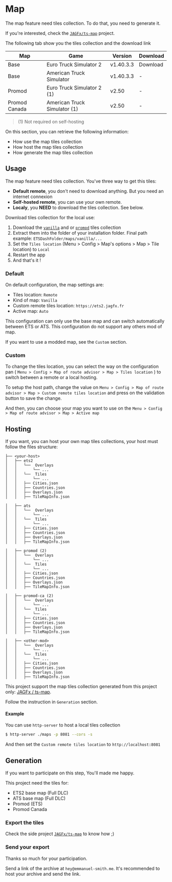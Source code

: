 # Map

The map feature need tiles collection. To do that, you need to generate it.

If you're interested, check the [`JAGFx/ts-map`](https://github.com/JAGFx/ts-map) project.

The following tab show you the tiles collection and the download link

|Map|Game|Version|Download|
|---|---|---|---|
|Base|Euro Truck Simulator 2|v1.40.3.3|Download|
|Base|American Truck Simulator|v1.40.3.3|-|
|Promod|Euro Truck Simulator 2 (1)|v2.50|-|
|Promod Canada|American Truck Simulator (1)|v2.50|-|

> (1) Not required on self-hosting

On this section, you can retrieve the following information:

- How use the map tiles collection
- How host the map tiles collection
- How generate the map tiles collection

## Usage

The map feature need tiles collection. You've three way to get this tiles:

- **Default remote**, you don't need to download anything. But you need an internet connexion
- **Self-hosted remote**, you can use your own remote.
- **Localy**, you **NEED** to download the tiles collection. See below.

Download tiles collection for the local use:

1. Download the [`vanilla`](https://ets2.jagfx.fr/maps.vanilla.tar.gz) and
   or [`promod`](https://ets2.jagfx.fr/maps.promod.tar.gz) tiles collection
2. Extract them into the folder of your installation folder. Final path example: `ETSDashFolder/maps/vanilla/...`
3. Set the `Tiles location` (Menu > Config > Map's options > Map > Tile location) to `Local`
4. Restart the app
5. And that's it !

### Default

On default configuration, the map settings are:

- Tiles location: `Remote`
- Kind of map: `Vanilla`
- Custom remote tiles location: `https://ets2.jagfx.fr`
- Active map: `Auto`

This configuration can only use the base map and can switch automatically between ETS or ATS. This configuration do not
support any others mod of map.

If you want to use a modded map, see the `Custom` section.

### Custom

To change the tiles location, you can select the way on the configuration
pan ( `Menu > Config > Map of route advisor > Map > Tiles location` ) to switch between a remote or a local hosting.

To setup the host path, change the value on `Menu > Config > Map of route advisor > Map > Custom remote tiles location`
and press on the validation button to save the change.

And then, you can choose your map you want to use on the `Menu > Config > Map of route advisor > Map > Active map`

## Hosting

If you want, you can host your own map tiles collections, your host must follow the files structure:

```
├── <your-host>
│   ├── ets2
│   │   └──  Overlays
│   │       └── ...
│   │   └──  Tiles
│   │       └── ...
│   │   ├── Cities.json
│   │   ├── Countries.json
│   │   ├── Overlays.json
│   │   ├── TileMapInfo.json

│   ├── ats
│   │   └──  Overlays
│   │       └── ...
│   │   └──  Tiles
│   │       └── ...
│   │   ├── Cities.json
│   │   ├── Countries.json
│   │   ├── Overlays.json
│   │   ├── TileMapInfo.json

│   ├── promod (2)
│   │   └──  Overlays
│   │       └── ...
│   │   └──  Tiles
│   │       └── ...
│   │   ├── Cities.json
│   │   ├── Countries.json
│   │   ├── Overlays.json
│   │   ├── TileMapInfo.json

│   ├── promod-ca (2)
│   │   └──  Overlays
│   │       └── ...
│   │   └──  Tiles
│   │       └── ...
│   │   ├── Cities.json
│   │   ├── Countries.json
│   │   ├── Overlays.json
│   │   ├── TileMapInfo.json

│   ├── <other-mod>
│   │   └──  Overlays
│   │       └── ...
│   │   └──  Tiles
│   │       └── ...
│   │   ├── Cities.json
│   │   ├── Countries.json
│   │   ├── Overlays.json
│   │   ├── TileMapInfo.json
```

This project support the map tiles collection generated from this project
only: [JAGFx / ts-map](https://github.com/JAGFx/ts-map).

Follow the instruction in `Generation` section.

#### Example

You can use `http-server` to host a local tiles collection

````bash
$ http-server ./maps -p 8081 --cors -s
````

And then set the `Custom remote tiles location` to `http://localhost:8081`

## Generation

If you want to participate on this step, You'll made me happy.

This project need the tiles for:

- ETS2 base map (Full DLC)
- ATS base map (Full DLC)
- Promod (ETS)
- Promod Canada

### Export the tiles

Check the side project [`JAGFx/ts-map`](https://github.com/JAGFx/ts-map) to know how ;)

### Send your export

Thanks so much for your participation.

Send a link of the archive at `hey@emmanuel-smith.me`. It's recommended to host your archive and send the link.

